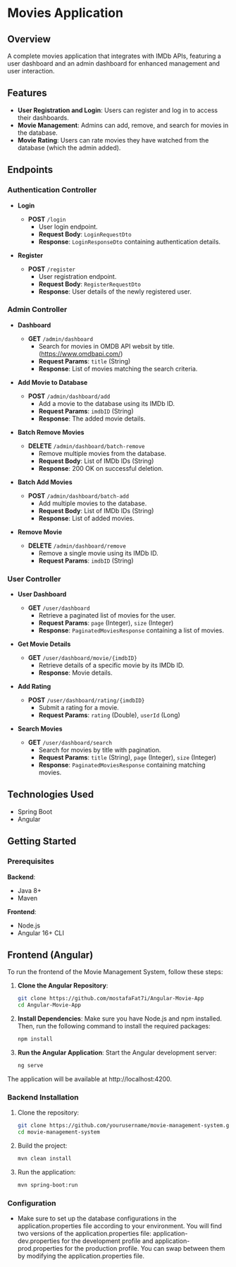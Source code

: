 # Movies Application

## Overview

A complete movies application that integrates with IMDb APIs, featuring a user dashboard and an admin dashboard for enhanced management and user interaction.

## Features

- **User Registration and Login**: Users can register and log in to access their dashboards.
- **Movie Management**: Admins can add, remove, and search for movies in the database.
- **Movie Rating**: Users can rate movies they have watched from the database (which the admin added).

## Endpoints

### Authentication Controller

- **Login**
  - **POST** `/login`
    - User login endpoint.
    - **Request Body**: `LoginRequestDto`
    - **Response**: `LoginResponseDto` containing authentication details.

- **Register**
  - **POST** `/register`
    - User registration endpoint.
    - **Request Body**: `RegisterRequestDto`
    - **Response**: User details of the newly registered user.


### Admin Controller

- **Dashboard**
  - **GET** `/admin/dashboard`
    - Search for movies in OMDB API websit by title. (https://www.omdbapi.com/)
    - **Request Params**: `title` (String)
    - **Response**: List of movies matching the search criteria.

- **Add Movie to Database**
  - **POST** `/admin/dashboard/add`
    - Add a movie to the database using its IMDb ID.
    - **Request Params**: `imdbID` (String)
    - **Response**: The added movie details.

- **Batch Remove Movies**
  - **DELETE** `/admin/dashboard/batch-remove`
    - Remove multiple movies from the database.
    - **Request Body**: List of IMDb IDs (String)
    - **Response**: 200 OK on successful deletion.

- **Batch Add Movies**
  - **POST** `/admin/dashboard/batch-add`
    - Add multiple movies to the database.
    - **Request Body**: List of IMDb IDs (String)
    - **Response**: List of added movies.

- **Remove Movie**
  - **DELETE** `/admin/dashboard/remove`
    - Remove a single movie using its IMDb ID.
    - **Request Params**: `imdbID` (String)

### User Controller

- **User Dashboard**
  - **GET** `/user/dashboard`
    - Retrieve a paginated list of movies for the user.
    - **Request Params**: `page` (Integer), `size` (Integer)
    - **Response**: `PaginatedMoviesResponse` containing a list of movies.

- **Get Movie Details**
  - **GET** `/user/dashboard/movie/{imdbID}`
    - Retrieve details of a specific movie by its IMDb ID.
    - **Response**: Movie details.

- **Add Rating**
  - **POST** `/user/dashboard/rating/{imdbID}`
    - Submit a rating for a movie.
    - **Request Params**: `rating` (Double), `userId` (Long)

- **Search Movies**
  - **GET** `/user/dashboard/search`
    - Search for movies by title with pagination.
    - **Request Params**: `title` (String), `page` (Integer), `size` (Integer)
    - **Response**: `PaginatedMoviesResponse` containing matching movies.

## Technologies Used

- Spring Boot
- Angular

## Getting Started

### Prerequisites

**Backend**:
- Java 8+
- Maven

**Frontend**:
- Node.js
- Angular 16+ CLI

## Frontend (Angular)

To run the frontend of the Movie Management System, follow these steps:

1. **Clone the Angular Repository**:
   ```bash
   git clone https://github.com/mostafaFat7i/Angular-Movie-App
   cd Angular-Movie-App
2. **Install Dependencies**: Make sure you have Node.js and npm installed. Then, run the following command to install the required packages:
   ```bash
   npm install
3. **Run the Angular Application**: Start the Angular development server:
   ```bash
   ng serve
The application will be available at http://localhost:4200.

### Backend Installation
1. Clone the repository:
   ```bash
   git clone https://github.com/yourusername/movie-management-system.git
   cd movie-management-system
2. Build the project:
   ```bash
   mvn clean install
3. Run the application:
   ```bash
   mvn spring-boot:run

### Configuration
- Make sure to set up the database configurations in the application.properties file according to your environment. You will find two versions of the application.properties file: application-dev.properties for the development profile and application-prod.properties for the production profile. You can swap between them by modifying the application.properties file.





